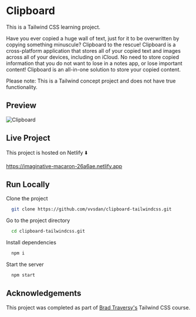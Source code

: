 
# Clipboard

This is a Tailwind CSS learning project. 

Have you ever copied a huge wall of text, just for it to be overwritten by copying something minuscule? Clipboard to the rescue!
Clipboard is a cross-platform application that stores all of your copied text and images across all of your devices, including on iCloud. No need to store copied information that you do not want to lose in a notes app, or lose important content! Clipboard is an all-in-one solution to store your copied content.

Please note: This is a Tailwind concept project and does not have true functionality.
## Preview

![Clipboard](https://dj-project-previews.s3.amazonaws.com/tailwind-projects/clipboard.png)


## Live Project

This project is hosted on Netlify ⬇️

https://imaginative-macaron-26a6ae.netlify.app


## Run Locally

Clone the project

```bash
  git clone https://github.com/vvsdan/clipboard-tailwindcss.git
```

Go to the project directory

```bash
  cd clipboard-tailwindcss.git
```

Install dependencies

```bash
  npm i
```

Start the server

```bash
  npm start
```

## Acknowledgements

This project was completed as part of [Brad Traversy's](https://github.com/bradtraversy) Tailwind CSS course. 


